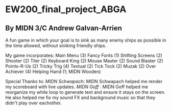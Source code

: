 # EW200_final_project_ABGA
## By MIDN 3/C Andrew Galvan-Arrien

A fun game in which your goal is to sink as many enemy ships as possible in the time allowed, without siniking friendly ships.

My game incorporates:
Main Menu (3)
Fancy Fonts (1)
Shifting Screens (2)
Shooter (2)
Tiler (2)
Keyboard King (2)
Mouse Master (2)
Sound Blaster (2)
Points-R-Us (2)
Tricky Trig (4)
Textual (2)
Tick Tock (2)
Muzak (2)
Over Achiever (4)
Helping Hand (1; MIDN Wooden)

Special Thanks to:
*MIDN Schwapach*: MIDN Schwapach helped me render my scoreboard with live updates.
*MIDN Goff* : MIDN Goff helped me reorganize my while loop to generate text and ensure it stays on the screen. He also helped me fix my sound FX and background music so that they didn't play over eachother.
